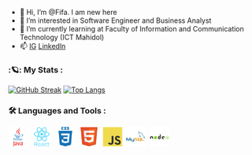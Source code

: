 - 👋 Hi, I’m @Fifa. I am new here
- 👀 I’m interested in Software Engineer and Business Analyst
- 🌱 I’m currently learning at Faculty of Information and Communication Technology (ICT Mahidol)
- 📫 [IG](https://www.instagram.com/fifa.chaniiss/) [Linkedln](https://www.linkedin.com/in/chanisara-kotrachai/) 
### :🪐: My Stats : 
[![GitHub Streak](http://github-readme-streak-stats.herokuapp.com?user=itsmefifa&theme=dark&background=000000)](https://git.io/streak-stats)
[![Top Langs](https://github-readme-stats.vercel.app/api/top-langs/?username=itsmefifa&layout=compact&theme=vision-friendly-dark)](https://github.com/anuraghazra/github-readme-stats)
### :hammer_and_wrench: Languages and Tools : 
<div>
  <img src="https://github.com/devicons/devicon/blob/master/icons/java/java-original-wordmark.svg" title="Java" alt="Java" width="40" height="40"/>&nbsp;
  <img src="https://github.com/devicons/devicon/blob/master/icons/react/react-original-wordmark.svg" title="React" alt="React" width="40" height="40"/>&nbsp;
  <img src="https://github.com/devicons/devicon/blob/master/icons/css3/css3-plain-wordmark.svg"  title="CSS3" alt="CSS" width="40" height="40"/>&nbsp;
  <img src="https://github.com/devicons/devicon/blob/master/icons/html5/html5-original.svg" title="HTML5" alt="HTML" width="40" height="40"/>&nbsp;
  <img src="https://github.com/devicons/devicon/blob/master/icons/javascript/javascript-original.svg" title="JavaScript" alt="JavaScript" width="40" height="40"/>&nbsp;
  <img src="https://github.com/devicons/devicon/blob/master/icons/mysql/mysql-original-wordmark.svg" title="MySQL"  alt="MySQL" width="40" height="40"/>&nbsp;
  <img src="https://github.com/devicons/devicon/blob/master/icons/nodejs/nodejs-original-wordmark.svg" title="NodeJS" alt="NodeJS" width="40" height="40"/>&nbsp;
</div>
<!---
Waariss/Waariss is a ✨ special ✨ repository because its `README.md` (this file) appears on your GitHub profile.
You can click the Preview link to take a look at your changes.
--->
